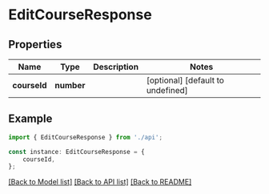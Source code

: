 # EditCourseResponse


## Properties

Name | Type | Description | Notes
------------ | ------------- | ------------- | -------------
**courseId** | **number** |  | [optional] [default to undefined]

## Example

```typescript
import { EditCourseResponse } from './api';

const instance: EditCourseResponse = {
    courseId,
};
```

[[Back to Model list]](../README.md#documentation-for-models) [[Back to API list]](../README.md#documentation-for-api-endpoints) [[Back to README]](../README.md)
